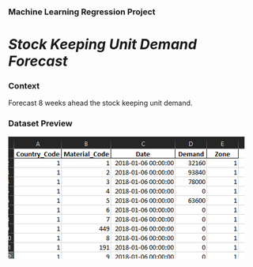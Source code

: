 ### Machine Learning Regression Project
# _Stock Keeping Unit Demand Forecast_

### Context
Forecast 8 weeks ahead the stock keeping unit demand.

### Dataset Preview
![title](data/data_preview.png)

